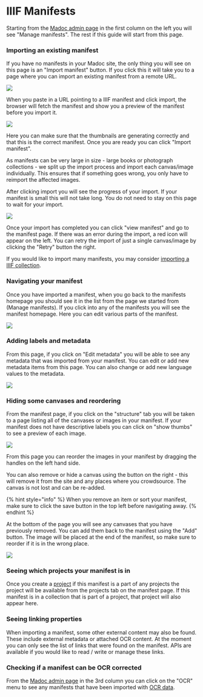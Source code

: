 # IIIF Manifests

Starting from the [Madoc admin page](../../administration-pages.md#madoc-admin-page) in the first column on the left you will see "Manage manifests". The rest if this guide will start from this page.

### Importing an existing manifest

If you have no manifests in your Madoc site, the only thing you will see on this page is an "Import manifest" button. If you click this it will take you to a page where you can import an existing manifest from a remote URL.

![](../../.gitbook/assets/screenshot-2021-05-06-at-17.19.16.png)

When you paste in a URL pointing to a IIIF manifest and click import, the browser will fetch the manifest and show you a preview of the manifest before you import it.

![](../../.gitbook/assets/screenshot-2020-09-02-at-20.53.14.png)

Here you can make sure that the thumbnails are generating correctly and that this is the correct manifest. Once you are ready you can click "Import manifest".

As manifests can be very large in size - large books or photograph collections - we split up the import process and import each canvas/image individually. This ensures that if something goes wrong, you only have to reimport the affected images.

After clicking import you will see the progress of your import. If your manifest is small this will not take long. You do not need to stay on this page to wait for your import.

![](../../.gitbook/assets/screenshot-2020-09-02-at-20.55.57.png)

Once your import has completed you can click "view manifest" and go to the manifest page. If there was an error during the import, a red icon will appear on the left. You can retry the import of just a single canvas/image by clicking the "Retry" button the right.

If you would like to import many manifests, you may consider [importing a IIIF collection](collections.md#importing-an-existing-collection).

### Navigating your manifest

Once you have imported a manifest, when you go back to the manifests homepage you should see it in the list from the page we started from \(Manage manifests\). If you click into any of the manifests you will see the manifest homepage. Here you can edit various parts of the manifest.

![](../../.gitbook/assets/screenshot-2020-09-02-at-20.59.23.png)

### Adding labels and metadata

From this page, if you click on "Edit metadata" you will be able to see any metadata that was imported from your manifest. You can edit or add new metadata items from this page. You can also change or add new language values to the metadata.

![](../../.gitbook/assets/screenshot-2020-09-02-at-21.00.28.png)

### Hiding some canvases and reordering

From the manifest page, if you click on the "structure" tab you will be taken to a page listing all of the canvases or images in your manifest. If your manifest does not have descriptive labels you can click on "show thumbs" to see a preview of each image.

![](../../.gitbook/assets/screenshot-2020-09-02-at-21.02.09.png)

From this page you can reorder the images in your manifest by dragging the handles on the left hand side.

You can also remove or hide a canvas using the button on the right - this will remove it from the site and any places where you crowdsource. The canvas is not lost and can be re-added. 

{% hint style="info" %}
When you remove an item or sort your manifest, make sure to click the save button in the top left before navigating away.
{% endhint %}

At the bottom of the page you will see any canvases that you have previously removed. You can add them back to the manifest using the "Add" button. The image will be placed at the end of the manifest, so make sure to reorder if it is in the wrong place.

![](../../.gitbook/assets/screenshot-2020-09-02-at-21.05.01.png)

### Seeing which projects your manifest is in

Once you create a [project](../projects/) if this manifest is a part of any projects the project will be available from the projects tab on the manifest page. If this manifest is in a collection that is part of a project, that project will also appear here.

### Seeing linking properties

When importing a manifest, some other external content may also be found. These include external metadata or attached OCR content. At the moment you can only see the list of links that were found on the manifest. APIs are available if you would like to read / write or manage these links.

### Checking if a manifest can be OCR corrected

From the [Madoc admin page](../../administration-pages.md#madoc-admin-page) in the 3rd column you can click on the "OCR" menu to see any manifests that have been imported with [OCR data](../ocr/). 

